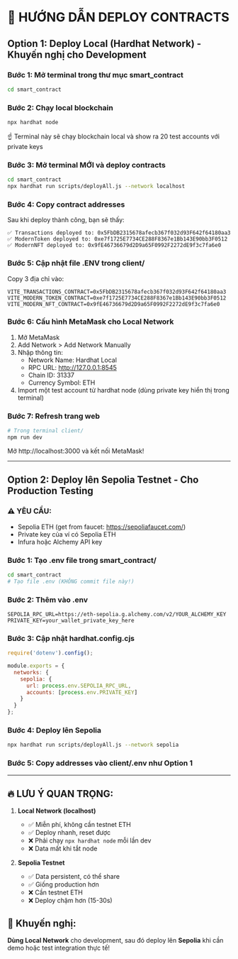 # 🚀 HƯỚNG DẪN DEPLOY CONTRACTS

## Option 1: Deploy Local (Hardhat Network) - Khuyến nghị cho Development

### Bước 1: Mở terminal trong thư mục smart_contract
```bash
cd smart_contract
```

### Bước 2: Chạy local blockchain
```bash
npx hardhat node
```
☝️ Terminal này sẽ chạy blockchain local và show ra 20 test accounts với private keys

### Bước 3: Mở terminal MỚI và deploy contracts
```bash
cd smart_contract
npx hardhat run scripts/deployAll.js --network localhost
```

### Bước 4: Copy contract addresses
Sau khi deploy thành công, bạn sẽ thấy:
```
✅ Transactions deployed to: 0x5FbDB2315678afecb367f032d93F642f64180aa3
✅ ModernToken deployed to: 0xe7f1725E7734CE288F8367e1Bb143E90bb3F0512
✅ ModernNFT deployed to: 0x9fE46736679d2D9a65F0992F2272dE9f3c7fa6e0
```

### Bước 5: Cập nhật file .ENV trong client/
Copy 3 địa chỉ vào:
```
VITE_TRANSACTIONS_CONTRACT=0x5FbDB2315678afecb367f032d93F642f64180aa3
VITE_MODERN_TOKEN_CONTRACT=0xe7f1725E7734CE288F8367e1Bb143E90bb3F0512
VITE_MODERN_NFT_CONTRACT=0x9fE46736679d2D9a65F0992F2272dE9f3c7fa6e0
```

### Bước 6: Cấu hình MetaMask cho Local Network
1. Mở MetaMask
2. Add Network > Add Network Manually
3. Nhập thông tin:
   - Network Name: Hardhat Local
   - RPC URL: http://127.0.0.1:8545
   - Chain ID: 31337
   - Currency Symbol: ETH
4. Import một test account từ hardhat node (dùng private key hiển thị trong terminal)

### Bước 7: Refresh trang web
```bash
# Trong terminal client/
npm run dev
```
Mở http://localhost:3000 và kết nối MetaMask!

---

## Option 2: Deploy lên Sepolia Testnet - Cho Production Testing

### ⚠️ YÊU CẦU:
- Sepolia ETH (get from faucet: https://sepoliafaucet.com/)
- Private key của ví có Sepolia ETH
- Infura hoặc Alchemy API key

### Bước 1: Tạo .env file trong smart_contract/
```bash
cd smart_contract
# Tạo file .env (KHÔNG commit file này!)
```

### Bước 2: Thêm vào .env
```
SEPOLIA_RPC_URL=https://eth-sepolia.g.alchemy.com/v2/YOUR_ALCHEMY_KEY
PRIVATE_KEY=your_wallet_private_key_here
```

### Bước 3: Cập nhật hardhat.config.cjs
```javascript
require('dotenv').config();

module.exports = {
  networks: {
    sepolia: {
      url: process.env.SEPOLIA_RPC_URL,
      accounts: [process.env.PRIVATE_KEY]
    }
  }
};
```

### Bước 4: Deploy lên Sepolia
```bash
npx hardhat run scripts/deployAll.js --network sepolia
```

### Bước 5: Copy addresses vào client/.env như Option 1

---

## 🔥 LƯU Ý QUAN TRỌNG:

1. **Local Network (localhost)**
   - ✅ Miễn phí, không cần testnet ETH
   - ✅ Deploy nhanh, reset được
   - ❌ Phải chạy `npx hardhat node` mỗi lần dev
   - ❌ Data mất khi tắt node

2. **Sepolia Testnet**
   - ✅ Data persistent, có thể share
   - ✅ Giống production hơn
   - ❌ Cần testnet ETH
   - ❌ Deploy chậm hơn (15-30s)

## 🎯 Khuyến nghị:
**Dùng Local Network** cho development, sau đó deploy lên **Sepolia** khi cần demo hoặc test integration thực tế!
